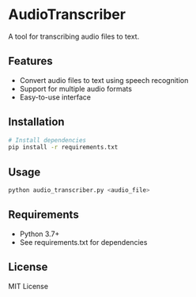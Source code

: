 # AudioTranscriber

A tool for transcribing audio files to text.

## Features

- Convert audio files to text using speech recognition
- Support for multiple audio formats
- Easy-to-use interface

## Installation

```bash
# Install dependencies
pip install -r requirements.txt
```

## Usage

```bash
python audio_transcriber.py <audio_file>
```

## Requirements

- Python 3.7+
- See requirements.txt for dependencies

## License

MIT License
